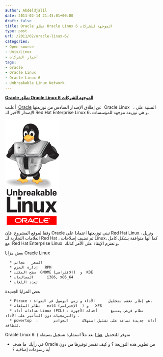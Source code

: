 ```yaml
---
author: Abdeldjalil
date: 2011-02-14 21:45:01+00:00
draft: false
title: Oracle تطلق Oracle Linux 6 الموجهة للشركات
type: post
url: /2011/02/oracle-linux-6/
categories:
- Open source
- Unix/Linux
- أخبار الشركات
tags:
- oracle
- Oracle Linux
- Oracle Linux 6
- Unbreakable Linux Network
---
```


**[Oracle تطلق Oracle Linux 6 الموجهة للشركات]( https://www.it-scoop.com/2011/02/oracle-linux-6/)**


أعلنت  [Oracle](http://oss.oracle.com/pipermail/el-errata/2011-February/001819.html) عن إطلاق الإصدار السادس من توزيعتها  Oracle Linux   ، المبنية على الإصدار الأخير للـ Red Hat Enterprise Linux 6، و هي توزيعة موجهة للمؤسسات.

[![](Oracle-Unbreakable-Linux-Network.png)
]( https://www.it-scoop.com/2011/02/oracle-linux-6/)

وفقا لموقع المشروع  فإن Oracle تبني توزيعتها اعتمادا على Red Hat Linux ، وتزيل العلامات التجارية للـ Red Hat ، ثم تضيف إصلاحات Linux، كما أنها متوافقة بشكل كامل مع  Red Hat Enterprise Linux  و تعتزم الإبقاء على الأمر كذلك.

بعض [مزايا](http://oss.oracle.com/ol6/docs/RELEASE-NOTES-GA-en.html) Oracle Linux



	  * السعر   مجاني
	  * إدارة الحزم   RPM
	  * سطح المكتب  GNOME (الافتراضي)  و  KDE
	  * المعالجات      i386, x86_64
	  * تعدد اللغات

بعض المزايا الجديدة

	  * Ftrace : هو إطار تعقب لتحليل      الأداء و زمن الوصول في النواة.
	  * نظام الملفات   ext4 (الإفتراضي  ) و   XFS
	  * عدادات أداء Linux (PCL) : نظام فرعي يتتبع      أحداث الأجهزة والبرمجيات دون التأثير على الأداء .
	  * powertop  :       أداة  جديدة تساعد على تقليل استهلاك      الخوادم للطاقة.

Oracle Linux 6  متوفر للتحميل  [هنا ](https://edelivery.oracle.com/linux) ( بعد ملأ استمارة تسجيل بسيطة )

- في رأيك  ما هدف Oracle من تطوير هذه التوزيعة ؟ و كيف تفسر توفيرها من دون أية رسومات إضافية ؟
